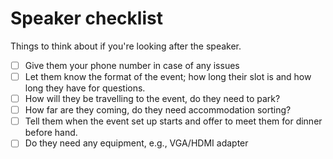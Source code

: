 # Speaker checklist

Things to think about if you're looking after the speaker.

* [ ] Give them your phone number in case of any issues
* [ ] Let them know the format of the event; how long their slot is and how long they have for questions.
* [ ] How will they be travelling to the event, do they need to park?
* [ ] How far are they coming, do they need accommodation sorting?
* [ ] Tell them when the event set up starts and offer to meet them for dinner before hand.
* [ ] Do they need any equipment, e.g., VGA/HDMI adapter
